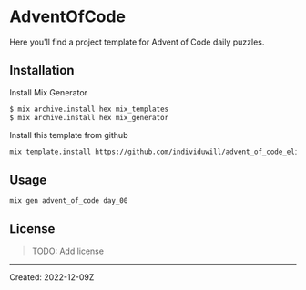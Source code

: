 # AdventOfCode

Here you'll find a project template for Advent of Code daily puzzles.

## Installation

Install Mix Generator

```bash
$ mix archive.install hex mix_templates
$ mix archive.install hex mix_generator
```

Install this template from github

```bash
mix template.install https://github.com/individuwill/advent_of_code_elixir_template
```

## Usage

```bash
mix gen advent_of_code day_00
```

## License

> TODO: Add license

----
Created:  2022-12-09Z
